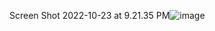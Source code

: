


Screen Shot 2022-10-23 at 9.21.35 PM![image](https://user-images.githubusercontent.com/114963939/197642266-ae5265e1-3532-4218-9708-9cf0c4239b94.png)
